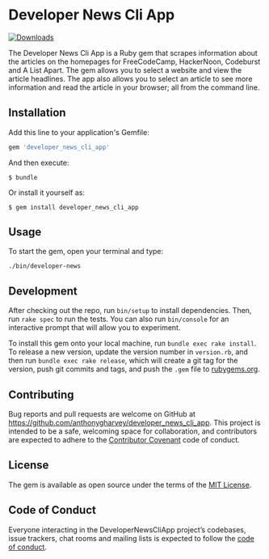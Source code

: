 # Developer News Cli App

[![Downloads](https://ruby-gem-downloads-badge.herokuapp.com/developer_news_cli_app?type=total&?&style=social)](https://rubygems.org/gems/developer_news_cli_app)

The Developer News Cli App is a Ruby gem that scrapes information about the articles on the homepages for FreeCodeCamp, HackerNoon, Codeburst and A List Apart.  The gem allows you to select a website and view the article headlines.  The app also allows you to select an article to see more information and read the article in your browser; all from the command line.

## Installation

Add this line to your application's Gemfile:

```ruby
gem 'developer_news_cli_app'
```

And then execute:

    $ bundle

Or install it yourself as:

    $ gem install developer_news_cli_app

## Usage

To start the gem, open your terminal and type:

```
./bin/developer-news
```

## Development

After checking out the repo, run `bin/setup` to install dependencies. Then, run `rake spec` to run the tests. You can also run `bin/console` for an interactive prompt that will allow you to experiment.

To install this gem onto your local machine, run `bundle exec rake install`. To release a new version, update the version number in `version.rb`, and then run `bundle exec rake release`, which will create a git tag for the version, push git commits and tags, and push the `.gem` file to [rubygems.org](https://rubygems.org).

## Contributing

Bug reports and pull requests are welcome on GitHub at https://github.com/anthonygharvey/developer_news_cli_app. This project is intended to be a safe, welcoming space for collaboration, and contributors are expected to adhere to the [Contributor Covenant](http://contributor-covenant.org) code of conduct.

## License

The gem is available as open source under the terms of the [MIT License](https://opensource.org/licenses/MIT).

## Code of Conduct

Everyone interacting in the DeveloperNewsCliApp project’s codebases, issue trackers, chat rooms and mailing lists is expected to follow the [code of conduct](https://github.com/[USERNAME]/developer_news_cli_app/blob/master/CODE_OF_CONDUCT.md).
